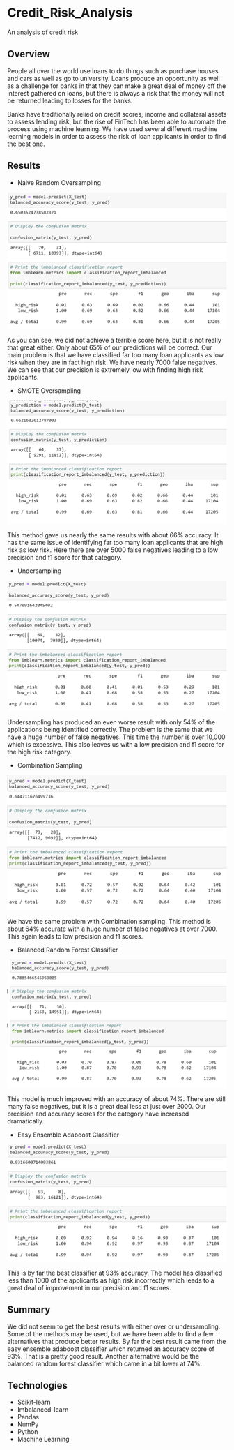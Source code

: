 # Credit_Risk_Analysis

An analysis of credit risk

## Overview

People all over the world use loans to do things such as purchase houses and cars as well as go to university.  Loans produce an opportunity as well as a challenge for banks in that they can make a great deal of money off the interest gathered on loans, but there is always a risk that the money will not be returned leading to losses for the banks.

Banks have traditionally relied on credit scores, income and collateral assets to assess lending risk, but the rise of FinTech has been able to automate the process using machine learning.  We have used several different machine learning models in order to assess the risk of loan applicants in order to find the best one.

## Results

* Naive Random Oversampling

![Naive Random Oversampling](https://github.com/ForTheGold/Credit_Risk_Analysis/blob/main/Resources/NaiveRandomOversampling.png)

As you can see, we did not achieve a terrible score here, but it is not really that great either.  Only about 65% of our predictions will be correct.  Our main problem is that we have classified far too many loan applicants as low risk when they are in fact high risk.  We have nearly 7000 false negatives.  We can see that our precision is extremely low with finding high risk applicants.

* SMOTE Oversampling

![SMOTE Oversampling](https://github.com/ForTheGold/Credit_Risk_Analysis/blob/main/Resources/SMOTEOversampling.png)

This method gave us nearly the same results with about 66% accuracy.  It has the same issue of identifying far too many loan applicants that are high risk as low risk.  Here there are over 5000 false negatives leading to a low precision and f1 score for that category.

* Undersampling

![Undersampling](https://github.com/ForTheGold/Credit_Risk_Analysis/blob/main/Resources/Undersampling.png)

Undersampling has produced an even worse result with only 54% of the applications being identified correctly.  The problem is the same that we have a huge number of false negatives.  This time the number is over 10,000 which is excessive.  This also leaves us with a low precision and f1 score for the high risk category.

* Combination Sampling

![Combination Sampling](https://github.com/ForTheGold/Credit_Risk_Analysis/blob/main/Resources/CombinationSampling.png)

We have the same problem with Combination sampling.  This method is about 64% accurate with a huge number of false negatives at over 7000.  This again leads to low precision and f1 scores.

* Balanced Random Forest Classifier

![Balanced Random Forest Classifier](https://github.com/ForTheGold/Credit_Risk_Analysis/blob/main/Resources/BalancedRandomForestClassifier.png)

This model is much improved with an accuracy of about 74%.  There are still many false negatives, but it is a great deal less at just over 2000.  Our precision and accuracy scores for the category have increased dramatically.

* Easy Ensemble Adaboost Classifier

![Easy Ensemble Adaboost Classifier](https://github.com/ForTheGold/Credit_Risk_Analysis/blob/main/Resources/EasyEnsembleAdaboostClassifier.png)

This is by far the best classifier at 93% accuracy.  The model has classified less than 1000 of the applicants as high risk incorrectly which leads to a great deal of improvement in our precision and f1 scores.

## Summary

We did not seem to get the best results with either over or undersampling.  Some of the methods may be used, but we have been able to find a few alternatives that produce better results.  By far the best result came from the easy ensemble adaboost classifier which returned an accuracy score of 93%.  That is a pretty good result.  Another alternative would be the balanced random forest classifier which came in a bit lower at 74%.

## Technologies

* Scikit-learn
* Imbalanced-learn
* Pandas
* NumPy
* Python
* Machine Learning